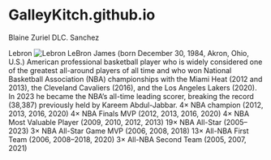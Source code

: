 # GalleyKitch.github.io
Blaine Zuriel DLC. Sanchez

Lebron
![Lebron](https://ca-times.brightspotcdn.com/dims4/default/7be9a77/2147483647/strip/true/crop/3548x2516+0+0/resize/1200x851!/quality/75/?url=https%3A%2F%2Fcalifornia-times-brightspot.s3.amazonaws.com%2Fcf%2F67%2F74ef656743528f2f9f7ce02d8dc1%2Fla-photos-1staff-477386-sp-0107-lakers-knicks4-wjs.jpg)
LeBron James (born December 30, 1984, Akron, Ohio, U.S.) American professional basketball player who is widely considered one of the greatest all-around players of all time and who won National Basketball Association (NBA) championships with the Miami Heat (2012 and 2013), the Cleveland Cavaliers (2016), and the Los Angeles Lakers (2020). In 2023 he became the NBA’s all-time leading scorer, breaking the record (38,387) previously held by Kareem Abdul-Jabbar.
4× NBA champion (2012, 2013, 2016, 2020)
4× NBA Finals MVP (2012, 2013, 2016, 2020)
4× NBA Most Valuable Player (2009, 2010, 2012, 2013)
19× NBA All-Star (2005–2023)
3× NBA All-Star Game MVP (2006, 2008, 2018)
13× All-NBA First Team (2006, 2008–2018, 2020)
3× All-NBA Second Team (2005, 2007, 2021)
